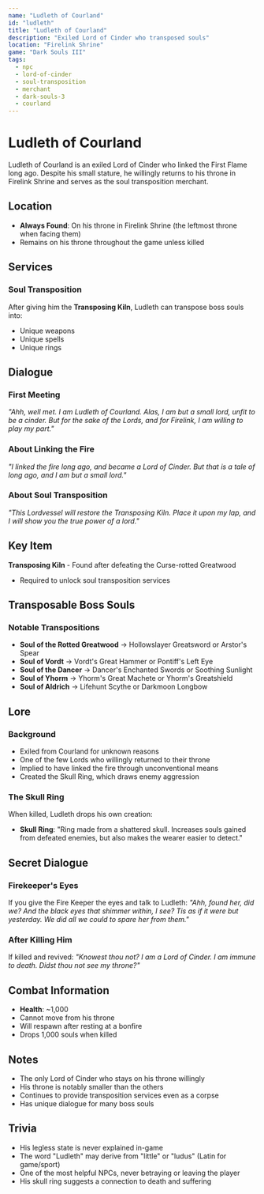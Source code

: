 ```yaml
---
name: "Ludleth of Courland"
id: "ludleth"
title: "Ludleth of Courland"
description: "Exiled Lord of Cinder who transposed souls"
location: "Firelink Shrine"
game: "Dark Souls III"
tags:
  - npc
  - lord-of-cinder
  - soul-transposition
  - merchant
  - dark-souls-3
  - courland
---
```


# Ludleth of Courland

Ludleth of Courland is an exiled Lord of Cinder who linked the First Flame long ago. Despite his small stature, he willingly returns to his throne in Firelink Shrine and serves as the soul transposition merchant.

## Location

- **Always Found**: On his throne in Firelink Shrine (the leftmost throne when facing them)
- Remains on his throne throughout the game unless killed

## Services

### Soul Transposition
After giving him the **Transposing Kiln**, Ludleth can transpose boss souls into:
- Unique weapons
- Unique spells
- Unique rings

## Dialogue

### First Meeting
*"Ahh, well met. I am Ludleth of Courland. Alas, I am but a small lord, unfit to be a cinder. But for the sake of the Lords, and for Firelink, I am willing to play my part."*

### About Linking the Fire
*"I linked the fire long ago, and became a Lord of Cinder. But that is a tale of long ago, and I am but a small lord."*

### About Soul Transposition
*"This Lordvessel will restore the Transposing Kiln. Place it upon my lap, and I will show you the true power of a lord."*

## Key Item

**Transposing Kiln** - Found after defeating the Curse-rotted Greatwood
- Required to unlock soul transposition services

## Transposable Boss Souls

### Notable Transpositions
- **Soul of the Rotted Greatwood** → Hollowslayer Greatsword or Arstor's Spear
- **Soul of Vordt** → Vordt's Great Hammer or Pontiff's Left Eye
- **Soul of the Dancer** → Dancer's Enchanted Swords or Soothing Sunlight
- **Soul of Yhorm** → Yhorm's Great Machete or Yhorm's Greatshield
- **Soul of Aldrich** → Lifehunt Scythe or Darkmoon Longbow

## Lore

### Background
- Exiled from Courland for unknown reasons
- One of the few Lords who willingly returned to their throne
- Implied to have linked the fire through unconventional means
- Created the Skull Ring, which draws enemy aggression

### The Skull Ring
When killed, Ludleth drops his own creation:
- **Skull Ring**: "Ring made from a shattered skull. Increases souls gained from defeated enemies, but also makes the wearer easier to detect."

## Secret Dialogue

### Firekeeper's Eyes
If you give the Fire Keeper the eyes and talk to Ludleth:
*"Ahh, found her, did we? And the black eyes that shimmer within, I see? Tis as if it were but yesterday. We did all we could to spare her from them."*

### After Killing Him
If killed and revived:
*"Knowest thou not? I am a Lord of Cinder. I am immune to death. Didst thou not see my throne?"*

## Combat Information

- **Health**: ~1,000
- Cannot move from his throne
- Will respawn after resting at a bonfire
- Drops 1,000 souls when killed

## Notes

- The only Lord of Cinder who stays on his throne willingly
- His throne is notably smaller than the others
- Continues to provide transposition services even as a corpse
- Has unique dialogue for many boss souls

## Trivia

- His legless state is never explained in-game
- The word "Ludleth" may derive from "little" or "ludus" (Latin for game/sport)
- One of the most helpful NPCs, never betraying or leaving the player
- His skull ring suggests a connection to death and suffering